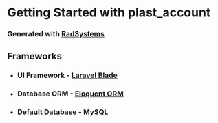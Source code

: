 # Getting Started with plast_account

### Generated with [RadSystems](https://radsystems.io)

## Frameworks

- ### UI Framework - [Laravel Blade](https://laravel.com)

- ### Database ORM - [Eloquent ORM](https://laravel.com/docs/5.0/eloquent)
- ### Default Database - [MySQL](https://www.mysql.com/)
